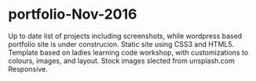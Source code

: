 # portfolio-Nov-2016
Up to date list of projects including screenshots, while wordpress based portfolio site is under construcion.
Static site using CSS3 and HTML5.
Template based on ladies learning code workshop, with customizations to colours, images, and layout.
Stock images slected from unsplash.com
Responsive.
